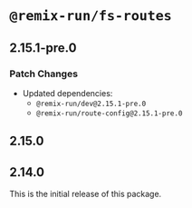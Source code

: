# `@remix-run/fs-routes`

## 2.15.1-pre.0

### Patch Changes

- Updated dependencies:
  - `@remix-run/dev@2.15.1-pre.0`
  - `@remix-run/route-config@2.15.1-pre.0`

## 2.15.0

## 2.14.0

This is the initial release of this package.
